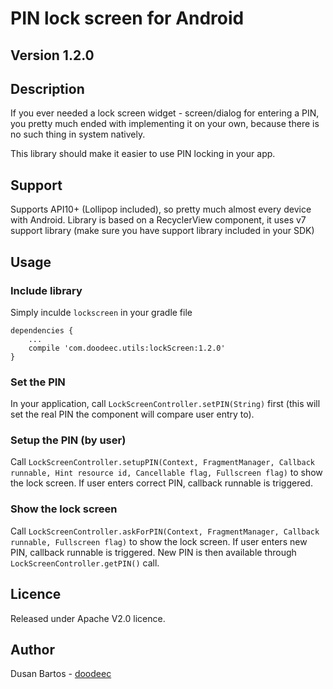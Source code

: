# PIN lock screen for Android

## Version 1.2.0

## Description
If you ever needed a lock screen widget - screen/dialog for entering a PIN, you pretty much ended
with implementing it on your own, because there is no such thing in system natively.

This library should make it easier to use PIN locking in your app.

## Support
Supports API10+ (Lollipop included), so pretty much almost every device with Android. Library
is based on a RecyclerView component, it uses v7 support library (make sure you have support
library included in your SDK)

## Usage
### Include library
Simply inculde `lockscreen` in your gradle file

    dependencies {
        ...
        compile 'com.doodeec.utils:lockScreen:1.2.0'
    }

### Set the PIN
In your application, call `LockScreenController.setPIN(String)` first (this will set the real PIN
the component will compare user entry to).

### Setup the PIN (by user)
Call `LockScreenController.setupPIN(Context, FragmentManager, Callback runnable, Hint resource id,
Cancellable flag, Fullscreen flag)` to show the lock screen. If user
enters correct PIN, callback runnable is triggered.

### Show the lock screen
Call `LockScreenController.askForPIN(Context, FragmentManager, Callback runnable, Fullscreen flag)`
to show the lock screen. If user enters new PIN, callback runnable is triggered. New PIN is then
available through `LockScreenController.getPIN()` call.

## Licence
Released under Apache V2.0 licence.

## Author
Dusan Bartos - [doodeec](http://doodeec.com)
